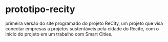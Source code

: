 # prototipo-recity
primeira versão do site programado do projeto ReCity, um projeto que visa conectar empresas a projetos sustentáveis pela cidade do Recife, com o inicio do projeto em um trabalho com Smart Cities.
